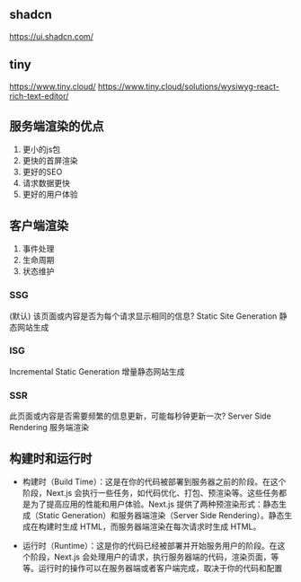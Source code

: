 ## shadcn

https://ui.shadcn.com/

## tiny

https://www.tiny.cloud/
https://www.tiny.cloud/solutions/wysiwyg-react-rich-text-editor/

## 服务端渲染的优点

1. 更小的js包
2. 更快的首屏渲染
3. 更好的SEO
4. 请求数据更快
5. 更好的用户体验

## 客户端渲染

1. 事件处理
2. 生命周期
3. 状态维护

### SSG

(默认)
该页面或内容是否为每个请求显示相同的信息?
Static Site Generation 静态网站生成

### ISG

Incremental Static Generation 增量静态网站生成

### SSR

此页面或内容是否需要频繁的信息更新，可能每秒钟更新一次?
Server Side Rendering 服务端渲染

## 构建时和运行时

- 构建时（Build Time）：这是在你的代码被部署到服务器之前的阶段。在这个阶段，Next.js 会执行一些任务，如代码优化、打包、预渲染等。这些任务都是为了提高应用的性能和用户体验。Next.js 提供了两种预渲染形式：静态生成（Static Generation）和服务器端渲染（Server Side Rendering）。静态生成在构建时生成 HTML，而服务器端渲染在每次请求时生成 HTML。

- 运行时（Runtime）：这是你的代码已经被部署并开始服务用户的阶段。在这个阶段，Next.js 会处理用户的请求，执行服务器端的代码，渲染页面，等等。运行时的操作可以在服务器端或者客户端完成，取决于你的代码和配置
